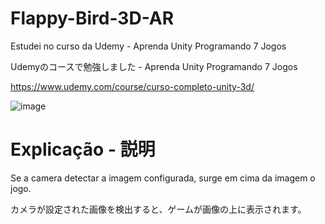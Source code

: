 # Flappy-Bird-3D-AR

Estudei no curso da Udemy - Aprenda Unity Programando 7 Jogos

Udemyのコースで勉強しました - Aprenda Unity Programando 7 Jogos

https://www.udemy.com/course/curso-completo-unity-3d/

![image](https://user-images.githubusercontent.com/47865897/119909395-19115f80-bf2b-11eb-98b1-a1aaba4867e2.png)

# Explicação - 説明

Se a camera detectar a imagem configurada, surge em cima da imagem o jogo.

カメラが設定された画像を検出すると、ゲームが画像の上に表示されます。

